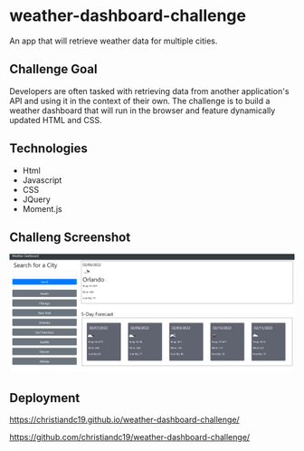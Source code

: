 # weather-dashboard-challenge

An app that will retrieve weather data for multiple cities. 

## Challenge Goal

Developers are often tasked with retrieving data from another application's API and using it in the context of their own. The challenge is to build a weather dashboard that will run in the browser and feature dynamically updated HTML and CSS. 

## Technologies

- Html
- Javascript
- CSS
- JQuery
- Moment.js

## Challeng Screenshot

![screenshot](./assets/images/weather-dashboard-screenshot.png)


## Deployment

https://christiandc19.github.io/weather-dashboard-challenge/

https://github.com/christiandc19/weather-dashboard-challenge/

